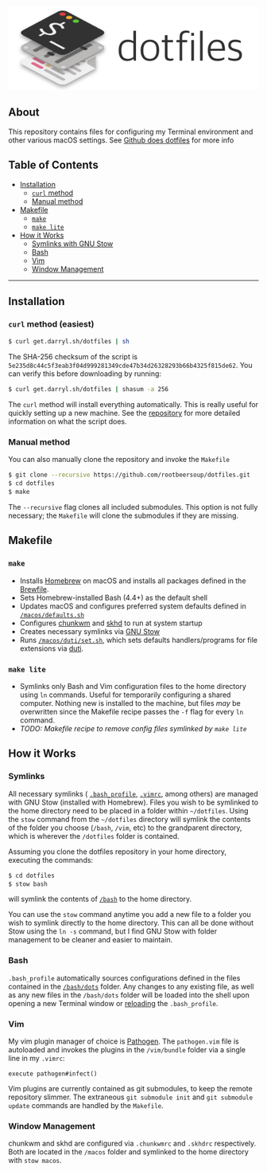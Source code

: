 <p align="center" >
  <img src="header.png" alt="dotfiles" title="dotfiles">
</p>

## About

This repository contains files for configuring my Terminal environment and other various macOS settings. See [Github does dotfiles](https://dotfiles.github.io) for more info

## Table of Contents
* [Installation](#installation)
  * [`curl` method](#curl-method-easiest)
  * [Manual method](#manual-method)
* [Makefile](#makefile)
  * [`make`](#make)
  * [`make lite`](#make-lite)
* [How it Works](#how-it-works)
  * [Symlinks with GNU Stow](#symlinks)
  * [Bash](#bash)
  * [Vim](#vim)
  * [Window Management](#window-management)

---

## Installation

### `curl` method (easiest)

```bash
$ curl get.darryl.sh/dotfiles | sh
```

The SHA-256 checksum of the script is `5e235d8c44c5f3eab3f04d999281349cde47b34d26328293b66b4325f815de62`. You can verify this before downloading by running:

```bash
$ curl get.darryl.sh/dotfiles | shasum -a 256
```

The `curl` method will install everything automatically. This is really useful for quickly setting up a new machine. See the [repository](https://github.com/rootbeersoup/get.darryl.sh) for more detailed information on what the script does.

### Manual method

You can also manually clone the repository and invoke the `Makefile`

```bash
$ git clone --recursive https://github.com/rootbeersoup/dotfiles.git
$ cd dotfiles
$ make
```

The `--recursive` flag clones all included submodules. This option is not fully necessary; the `Makefile` will clone the submodules if they are missing.

## Makefile

### `make`

* Installs [Homebrew](https://brew.sh) on macOS and installs all packages defined in the [Brewfile](https://github.com/rootbeersoup/dotfiles/blob/master/macos/.Brewfile).
* Sets Homebrew-installed Bash (4.4+) as the default shell
* Updates macOS and configures preferred system defaults defined in [`/macos/defaults.sh`](https://github.com/rootbeersoup/dotfiles/blob/master/macos/defaults.sh)
* Configures [chunkwm](https://github.com/koekeishiya/chunkwm) and [skhd](https://github.com/koekeishiya/skhd) to run at system startup
* Creates necessary symlinks via [GNU Stow](https://www.gnu.org/software/stow/)
* Runs [`/macos/duti/set.sh`](https://github.com/rootbeersoup/dotfiles/blob/master/macos/duti/set.sh), which sets defaults handlers/programs for file extensions via [duti](http://duti.org).

### `make lite`

* Symlinks only Bash and Vim configuration files to the home directory using `ln` commands. Useful for temporarily configuring a shared computer. Nothing new is installed to the machine, but files *may* be overwritten since the Makefile recipe passes the `-f` flag for every `ln` command.
* *TODO: Makefile recipe to remove config files symlinked by `make lite`*

## How it Works

### Symlinks

All necessary symlinks ( [`.bash_profile`](https://github.com/rootbeersoup/dotfiles/blob/master/bash/.bash_profile), [`.vimrc`](https://github.com/rootbeersoup/dotfiles/blob/master/vim/.vimrc), among others) are managed with GNU Stow (installed with Homebrew). Files you wish to be symlinked to the home directory need to be placed in a folder within `~/dotfiles`. Using the `stow` command from the `~/dotfiles` directory will symlink the contents of the folder you choose (`/bash`, `/vim`, etc) to the grandparent directory, which is wherever the `/dotfiles` folder is contained.

Assuming you clone the dotfiles repository in your home directory, executing the commands:

```bash
$ cd dotfiles
$ stow bash
```
will symlink the contents of [`/bash`](https://github.com/rootbeersoup/dotfiles/blob/master/bash/) to the home directory.

You can use the `stow` command anytime you add a new file to a folder you wish to symlink directly to the home directory. This can all be done without Stow using the `ln -s` command, but I find GNU Stow with folder management to be cleaner and easier to maintain.

### Bash

`.bash_profile` automatically sources configurations defined in the files contained in the [`/bash/dots`](https://github.com/rootbeersoup/dotfiles/blob/master/bash/dots/) folder. Any changes to any existing file, as well as any new files in the `/bash/dots` folder will be loaded into the shell upon opening a new Terminal window or [reloading](https://github.com/rootbeersoup/dotfiles/blob/db902b9ac0c466d09672f58549bff4107ba53861/dots/aliases#L4) the `.bash_profile`.

### Vim

My vim plugin manager of choice is [Pathogen](https://github.com/tpope/vim-pathogen). The `pathogen.vim` file is autoloaded and invokes the plugins in the `/vim/bundle` folder via a single line in my `.vimrc`:

```
execute pathogen#infect()
```

Vim plugins are currently contained as git submodules, to keep the remote repository slimmer. The extraneous `git submodule init` and `git submodule update` commands are handled by the `Makefile`.

### Window Management

chunkwm and skhd are configured via `.chunkwmrc` and `.skhdrc` respectively. Both are located in the `/macos` folder and symlinked to the home directory with `stow macos`.
